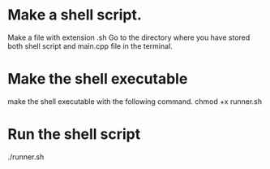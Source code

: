 # Make a shell script. 
Make a file with extension .sh
Go to the directory where you have stored both shell script and main.cpp file in the terminal. 

# Make the shell executable
make the shell executable with the following command. 
chmod +x runner.sh

# Run the shell script
./runner.sh
